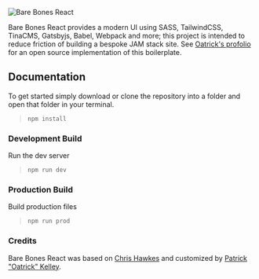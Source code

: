 ![Bare Bones React](https://www.codehawke.com/img/bare_bones_react.png)

Bare Bones React provides a modern UI using SASS, TailwindCSS, TinaCMS, Gatsbyjs, Babel, Webpack and more; this project is intended to reduce friction of building a bespoke JAM stack site. See <a href="https://www.oatrick.com">Oatrick's profolio</a> for an open source implementation of this boilerplate.

## Documentation

To get started simply download or clone the repository into a folder and open that folder in your terminal. 

> `npm install`

### Development Build

Run the dev server

> `npm run dev`

### Production Build

Build production files

> `npm run prod`

### Credits

Bare Bones React was based on <a href="http://bit.ly/chrishawkes">Chris Hawkes</a> and customized by <a href="https://www.oatrick.com">Patrick "Oatrick" Kelley</a>.
